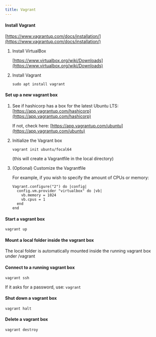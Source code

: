 ```yaml
---
title: Vagrant
---
```


#### Install Vagrant

[https://www.vagrantup.com/docs/installation/](https://www.vagrantup.com/docs/installation/)

1. Install VirtualBox

   [https://www.virtualbox.org/wiki/Downloads](https://www.virtualbox.org/wiki/Downloads)

2. Install Vagrant

   ```
   sudo apt install vagrant
   ```

#### Set up a new vagrant box

1. See if hashicorp has a box for the latest Ubuntu LTS: [https://app.vagrantup.com/hashicorp](https://app.vagrantup.com/hashicorp)

   If not, check here: [https://app.vagrantup.com/ubuntu](https://app.vagrantup.com/ubuntu)

1. Initialize the Vagrant box

   ```
   vagrant init ubuntu/focal64
   ```

   (this will create a Vagrantfile in the local directory)

1. (Optional) Customize the Vagrantfile

   For example, if you wish to specify the amount of CPUs or memory:

   ```
   Vagrant.configure("2") do |config|
     config.vm.provider "virtualbox" do |vb|
       vb.memory = 1024
       vb.cpus = 1
     end
   end
   ```

#### Start a vagrant box

```
vagrant up
```

#### Mount a local folder inside the vagrant box

The local folder is automatically mounted inside the running vagrant box under /vagrant

#### Connect to a running vagrant box

```
vagrant ssh
```

If it asks for a password, use: `vagrant`

#### Shut down a vagrant box

```
vagrant halt
```

#### Delete a vagrant box

```
vagrant destroy
```
